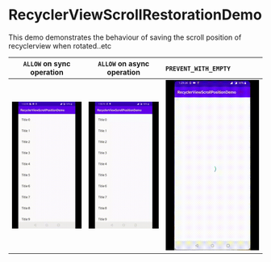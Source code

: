 # RecyclerViewScrollRestorationDemo
This demo demonstrates the behaviour of saving the scroll position of recyclerview when rotated..etc


`ALLOW` on sync operation  |  `ALLOW` on async operation | `PREVENT_WITH_EMPTY`
:-------------------------:|:-------------------------:|:----------------------
![](https://github.com/AnirudhBhat/RecyclerViewScrollRestorationDemo/blob/master/gifs/allow_demo.gif)  |  ![](https://github.com/AnirudhBhat/RecyclerViewScrollRestorationDemo/blob/master/gifs/prevent_async_demo.gif) | ![](https://github.com/AnirudhBhat/RecyclerViewScrollRestorationDemo/blob/master/gifs/prevent_when_empty_demo.gif)
